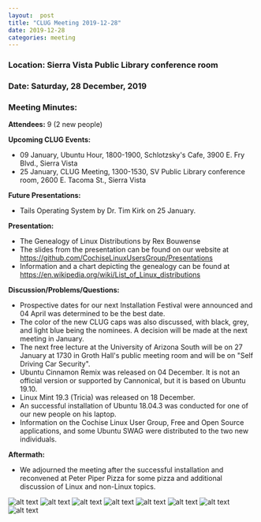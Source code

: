```yaml
---
layout:  post
title: "CLUG Meeting 2019-12-28"
date: 2019-12-28
categories: meeting
---
```


### Location: Sierra Vista Public Library conference room

### Date: Saturday, 28 December, 2019

### Meeting Minutes:

**Attendees:** 9 (2 new people)

**Upcoming CLUG Events:**

 * 09 January, Ubuntu Hour, 1800-1900, Schlotzsky's Cafe, 3900 E. Fry Blvd., Sierra Vista
 * 25 January, CLUG Meeting, 1300-1530, SV Public Library conference room, 2600 E. Tacoma St., Sierra Vista

**Future Presentations:**

 * Tails Operating System by Dr. Tim Kirk on 25 January.

**Presentation:**

 * The Genealogy of Linux Distributions by Rex Bouwense
 * The slides from the presentation can be found on our website at https://github.com/CochiseLinuxUsersGroup/Presentations
 * Information and a chart depicting the genealogy can be found at https://en.wikipedia.org/wiki/List_of_Linux_distributions
 
**Discussion/Problems/Questions:**
 
 * Prospective dates for our next Installation Festival were announced and 04 April was determined to be the best date.
 * The color of the new CLUG caps was also discussed, with black, grey, and light blue being the nominees.  A decision will be made at the next meeting in January.
 * The next free lecture at the University of Arizona South will be on 27 January at 1730 in Groth Hall's public meeting room and will be on "Self Driving Car Security".
 * Ubuntu Cinnamon Remix was released on 04 December.  It is not an official version or supported by Cannonical, but it is based on Ubuntu 19.10.
 * Linux Mint 19.3 (Tricia) was released on 18 December.
 * An successful installation of Ubuntu 18.04.3 was conducted for one of our new people on his laptop.
 * Information on the Cochise Linux User Group, Free and Open Source applications, and some Ubuntu SWAG were distributed to the two new individuals.
 
**Aftermath:**

 * We adjourned the meeting after the successful installation and reconvened at Peter Piper Pizza for some pizza and additional discussion of Linux and non-Linux topics.

![alt text](https://raw.githubusercontent.com/CochiseLinuxUsersGroup/CochiseLinuxUsersGroup.github.io/master/images/rsz_clug_mtg_2019-12-28_2.jpg)
![alt text](https://raw.githubusercontent.com/CochiseLinuxUsersGroup/CochiseLinuxUsersGroup.github.io/master/images/rsz_clug_mtg_2019-12-28_1.jpg)
![alt text](https://raw.githubusercontent.com/CochiseLinuxUsersGroup/CochiseLinuxUsersGroup.github.io/master/images/rsz_clug_mtg_2019-12-28_3.jpg)
![alt text](https://raw.githubusercontent.com/CochiseLinuxUsersGroup/CochiseLinuxUsersGroup.github.io/master/images/rsz_clug_mtg_2019-12-28_4.jpg)
![alt text](https://raw.githubusercontent.com/CochiseLinuxUsersGroup/CochiseLinuxUsersGroup.github.io/master/images/rsz_clug_mtg_2019-12-28_5.jpg)
![alt text](https://raw.githubusercontent.com/CochiseLinuxUsersGroup/CochiseLinuxUsersGroup.github.io/master/images/rsz_clug_mtg_2019-12-28_6.jpg)
![alt text](https://raw.githubusercontent.com/CochiseLinuxUsersGroup/CochiseLinuxUsersGroup.github.io/master/images/rsz_clug_mtg_2019-12-28_7.jpg)
![alt text](https://raw.githubusercontent.com/CochiseLinuxUsersGroup/CochiseLinuxUsersGroup.github.io/master/images/rsz_clug_mtg_2019-12-28_8.jpg)





